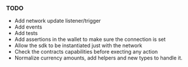### TODO

- Add network update listener/trigger
- Add events
- Add tests
- Add assertions in the wallet to make sure the connection is set
- Allow the sdk to be instantiated just with the network
- Check the contracts capabilities before execting any action
- Normalize currency amounts, add helpers and new types to handle it.
